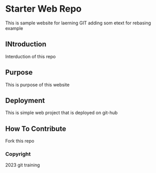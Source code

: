 # Starter Web Repo

This is sample website for laerning GIT
adding som etext for rebasing example

## INtroduction
Interduction of this repo

## Purpose
This is purpose of this website

## Deployment
This is simple web project that is deployed on git-hub

## How To Contribute
Fork this repo


### Copyright
2023 git  training